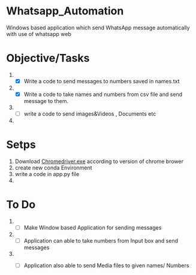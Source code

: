 # Whatsapp_Automation
Windows based application which send WhatsApp message automatically with use of whatsapp web 

# Objective/Tasks
1. - [x] Write a code to send messages to numbers saved in names.txt 
2. - [x] Write a code to take names and numbers from csv file and send message to them. 
3. - [ ] write a code to send images&Videos , Documents etc 
4. 




# Setps 
1. Download [Chromedriver.exe](https://chromedriver.chromium.org/downloads) according to version of chrome brower
2. create new conda Environment 
3. write a code in app.py file 
4. 



# To Do
1. - [ ] Make Window based Application for sending messages 
2. - [ ] Application can able to take numbers from Input box and send messages 
3. - [ ] Application also able to send Media files to given names/ Numbers 


